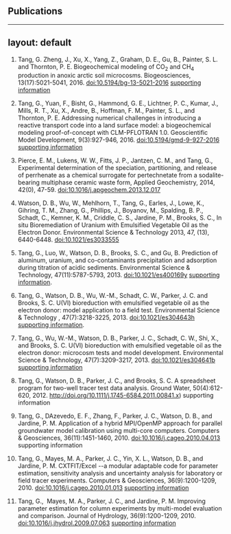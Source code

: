 ## Publications
---
layout: default
---
1. Tang, G. Zheng, J., Xu, X., Yang, Z., Graham, D. E., Gu, B., Painter, S. L. and Thornton, P. E. Biogeochemical modeling of CO<sub>2</sub> and CH<sub>4</sub> production in anoxic arctic soil microcosms. Biogeosciences, 13(17):5021-5041, 2016. [doi:10.5194/bg-13-5021-2016](http://doi.org/10.5194/bg-13-5021-2016) [supporting information](https://github.com/t6g/bgcs)

2. Tang, G., Yuan, F., Bisht, G., Hammond, G. E., Lichtner, P. C., Kumar, J., Mills, R. T., Xu, X., Andre, B., Hoffman, F. M., Painter, S. L., and Thornton, P. E. Addressing numerical challenges in introducing a reactive transport code into a land surface model: a biogeochemical modeling proof-of-concept with CLM-PFLOTRAN 1.0. Geoscientific Model Development, 9(3):927-946, 2016. [doi:10.5194/gmd-9-927-2016](http://doi.org/10.5194/gmd-9-927-2016) [supporting information](https://github.com/t6g/GMD2016)

3. Pierce, E. M., Lukens, W. W., Fitts, J. P., Jantzen, C. M., and Tang, G., Experimental determination of the speciation, partitioning, and release of perrhenate as a chemical surrogate for pertechnetate from a sodalite-bearing multiphase ceramic waste form, Applied Geochemistry, 2014, 42(0), 47-59. [doi:10.1016/j.apgeochem.2013.12.017](http://doi.org/10.1016/j.apgeochem.2013.12.017)

4. Watson, D. B., Wu, W., Mehlhorn, T., Tang, G., Earles, J., Lowe, K., Gihring, T. M., Zhang, G., Phillips, J., Boyanov, M., Spalding, B. P., Schadt, C., Kemner, K. M., Criddle, C. S., Jardine, P. M., Brooks, S. C., In situ Bioremediation of Uranium with Emulsified Vegetable Oil as the Electron Donor. Environmental Science & Technology 2013, 47, (13), 6440-6448. [doi:10.1021/es3033555](http://doi.org/10.1021/es3033555)

5. Tang, G., Luo, W., Watson, D. B., Brooks, S. C., and Gu, B. Prediction of aluminum, uranium, and co-contaminants precipitation and adsorption during titration of acidic sediments. Environmental Science & Technology, 47(11):5787-5793, 2013. [doi:10.1021/es400169y](http://doi.org/10.1021/es400169y) [supporting information](https://github.com/t6g/AluminumChemistry).

6. Tang, G., Watson, D. B., Wu, W.-M., Schadt, C. W., Parker, J. C. and Brooks, S. C. U(VI) bioreduction with emulsified vegetable oil as the electron donor: model application to a field test. Environmental Science & Technology , 47(7):3218-3225, 2013. [doi:10.1021/es304643h](http://doi.org/10.1021/es304643h) [supporting information](https://github.com/t6g/evomodelfieldapplication).

7. Tang, G., Wu, W.-M., Watson, D. B., Parker, J. C., Schadt, C. W., Shi, X., and Brooks, S. C. U(VI) bioreduction with emulsified vegetable oil as the electron donor: microcosm tests and model development. Environmental Science & Technology, 47(7):3209-3217, 2013. [doi:10.1021/es304641b](http://doi.org/10.1021/es304641b) [supporting information](https://github.com/t6g/evomicrocosmmodel)

8. Tang, G., Watson, D. B., Parker, J. C., and Brooks, S. C. A spreadsheet program for two-well tracer test data analysis. Ground Water, 50(4):612-620, 2012. http://doi.org/10.1111/j.1745-6584.2011.00841.x) supporting information

9. Tang, G., DAzevedo, E. F., Zhang, F., Parker, J. C., Watson, D. B., and Jardine, P. M. Application of a hybrid MPI/OpenMP approach for parallel groundwater model calibration using multi-core computers. Computers & Geosciences, 36(11):1451-1460, 2010. [doi:10.1016/j.cageo.2010.04.013](http://doi.org/10.1016/j.cageo.2010.04.013) supporting information

10. Tang, G.,  Mayes, M. A., Parker, J. C., Yin, X. L., Watson, D. B., and Jardine, P. M. CXTFIT/Excel --a modular adaptable code for parameter estimation, sensitivity analysis and uncertainty analysis for laboratory or field tracer experiments. Computers & Geosciences, 36(9):1200-1209, 2010. [doi:10.1016/j.cageo.2010.01.013](http://doi.org/10.1016/j.cageo.2010.01.013) [supporting information](https://github.com/t6g/cxtfitexcel)

11. Tang, G.,  Mayes, M. A., Parker, J. C., and Jardine, P. M. Improving parameter estimation for column experiments by multi-model evaluation and comparison. Journal of Hydrology, 36(9):1200-1209, 2010. [doi:10.1016/j.jhydrol.2009.07.063](http://doi.org/10.1016/j.jhydrol.2009.07.063) [supporting information](https://github.com/t6g/cxtfitexcel)

